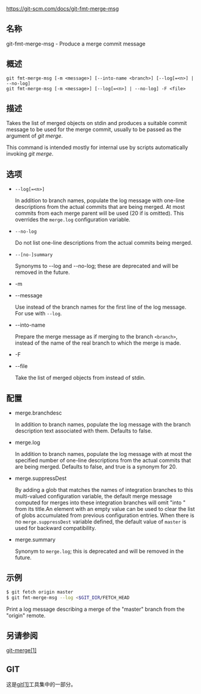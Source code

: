 https://git-scm.com/docs/git-fmt-merge-msg

## 名称

git-fmt-merge-msg - Produce a merge commit message

## 概述

```
git fmt-merge-msg [-m <message>] [--into-name <branch>] [--log[=<n>] | --no-log]
git fmt-merge-msg [-m <message>] [--log[=<n>] | --no-log] -F <file>
```

## 描述

Takes the list of merged objects on stdin and produces a suitable commit message to be used for the merge commit, usually to be passed as the *<merge-message>* argument of *git merge*.

This command is intended mostly for internal use by scripts automatically invoking *git merge*.

## 选项

- `--log[=<n>]`

  In addition to branch names, populate the log message with one-line descriptions from the actual commits that are being merged. At most <n> commits from each merge parent will be used (20 if <n> is omitted). This overrides the `merge.log` configuration variable.

- `--no-log`

  Do not list one-line descriptions from the actual commits being merged.

- `--[no-]summary`

  Synonyms to --log and --no-log; these are deprecated and will be removed in the future.

- -m <message>

- --message <message>

  Use <message> instead of the branch names for the first line of the log message. For use with `--log`.

- --into-name <branch>

  Prepare the merge message as if merging to the branch `<branch>`, instead of the name of the real branch to which the merge is made.

- -F <file>

- --file <file>

  Take the list of merged objects from <file> instead of stdin.

## 配置

- merge.branchdesc

  In addition to branch names, populate the log message with the branch description text associated with them. Defaults to false.

- merge.log

  In addition to branch names, populate the log message with at most the specified number of one-line descriptions from the actual commits that are being merged. Defaults to false, and true is a synonym for 20.

- merge.suppressDest

  By adding a glob that matches the names of integration branches to this multi-valued configuration variable, the default merge message computed for merges into these integration branches will omit "into <branch name>" from its title.An element with an empty value can be used to clear the list of globs accumulated from previous configuration entries. When there is no `merge.suppressDest` variable defined, the default value of `master` is used for backward compatibility.

- merge.summary

  Synonym to `merge.log`; this is deprecated and will be removed in the future.

## 示例

``` bash
$ git fetch origin master
$ git fmt-merge-msg --log <$GIT_DIR/FETCH_HEAD
```

Print a log message describing a merge of the "master" branch from the "origin" remote.

## 另请参阅

[git-merge[1]](../git-merge)

## GIT

  这是[git[1]](../../Git)工具集中的一部分。